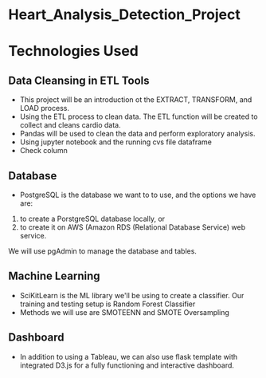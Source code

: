 # Heart_Analysis_Detection_Project

# Technologies Used

## Data Cleansing in ETL Tools

 - This project will be an introduction ot the EXTRACT, TRANSFORM, and LOAD process.
 - Using the ETL process to clean data. The ETL function will be created to collect and cleans cardio data.
 - Pandas will be used to clean the data and perform exploratory analysis.
 - Using jupyter notebook and the running cvs file dataframe
 - Check column

## Database

 - PostgreSQL is the database we want to to use, and the options we have are:
 1. to create a PorstgreSQL database locally, or
 2. to create it on AWS (Amazon RDS (Relational Database Service) web service.
 
 We will use pgAdmin to manage the database and tables.

## Machine Learning

- SciKitLearn is the ML library we'll be using to create a classifier. Our training and testing setup is Random Forest Classifier
- Methods we will use are SMOTEENN and SMOTE Oversampling 

## Dashboard

- In addition to using a Tableau, we can also use flask template with integrated D3.js for a fully functioning and interactive dashboard.
